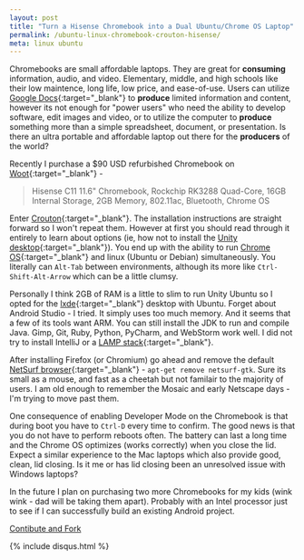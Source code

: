 ```yaml
---
layout: post
title: "Turn a Hisense Chromebook into a Dual Ubuntu/Chrome OS Laptop"
permalink: /ubuntu-linux-chromebook-crouton-hisense/
meta: linux ubuntu
---
```

Chromebooks are small affordable laptops.  They are great for **consuming** information, audio, and video.  Elementary, middle, and high schools like their low maintence, long life, low price, and ease-of-use.  Users can utilize [Google Docs](http://docs.google.com/){:target="_blank"} to **produce** limited information and content, however its not enough for "power users" who need the ability to develop software, edit images and video, or to utilize the computer to **produce** something more than a simple spreadsheet, document, or presentation.  Is there an ultra portable and affordable laptop out there for the **producers** of the world?

Recently I purchase a $90 USD refurbished Chromebook on [Woot](http://www.woot.com){:target="_blank"} -

> Hisense C11 11.6" Chromebook, Rockchip RK3288 Quad-Core, 16GB Internal Storage, 2GB Memory, 802.11ac, Bluetooth, Chrome OS

Enter [Crouton](https://github.com/dnschneid/crouton){:target="_blank"}.  The installation instructions are straight forward so I won't repeat them.  However at first you should read through it entirely to learn about options (ie, how not to install the [Unity desktop](https://unity.ubuntu.com/){:target="_blank"}).  You end up with the ability to run [Chrome OS](https://en.wikipedia.org/wiki/Chrome_OS){:target="_blank"} and linux (Ubuntu or Debian) simultaneously.  You literally can ```Alt-Tab``` between environments, although its more like ```Ctrl-Shift-Alt-Arrow``` which can be a little clumsy.

Personally I think 2GB of RAM is a little to slim to run Unity Ubuntu so I opted for the [lxde](http://lxde.org/){:target="_blank"} desktop with Ubuntu.  Forget about Android Studio - I tried.  It simply uses too much memory.  And it seems that a few of its tools want ARM.  You can still install the JDK to run and compile Java.  Gimp, Git, Ruby, Python, PyCharm, and WebStorm work well.  I did not try to install IntelliJ or a [LAMP stack](https://en.wikipedia.org/wiki/LAMP_%28software_bundle%29){:target="_blank"}.

After installing Firefox (or Chromium) go ahead and remove the default [NetSurf browser](http://www.netsurf-browser.org/){:target="_blank"} - ```apt-get remove netsurf-gtk```.  Sure its small as a mouse, and fast as a cheetah but not familair to the majority of users.  I am old enough to remember the Mosaic and early Netscape days - I'm trying to move past them.

One consequence of enabling Developer Mode on the Chromebook is that during boot you have to ```Ctrl-D``` every time to confirm.  The good news is that you do not have to perform reboots often.  The battery can last a long time and the Chrome OS optimizes (works correctly) when you close the lid.  Expect a similar experience to the Mac laptops which also provide good, clean, lid closing.  Is it me or has lid closing been an unresolved issue with Windows laptops?

In the future I plan on purchasing two more Chromebooks for my kids (wink wink - dad will be taking them apart).  Probably with an Intel processor just to see if I can successfully build an existing Android project.

<span class="fi-page-edit size-21"></span> <a href="{{ site.post_source_root }}2016-02-26-ubuntu-linux-chromebook-crouton-hisense.markdown" target="_blank">Contibute and Fork</a>

{% include disqus.html %}
